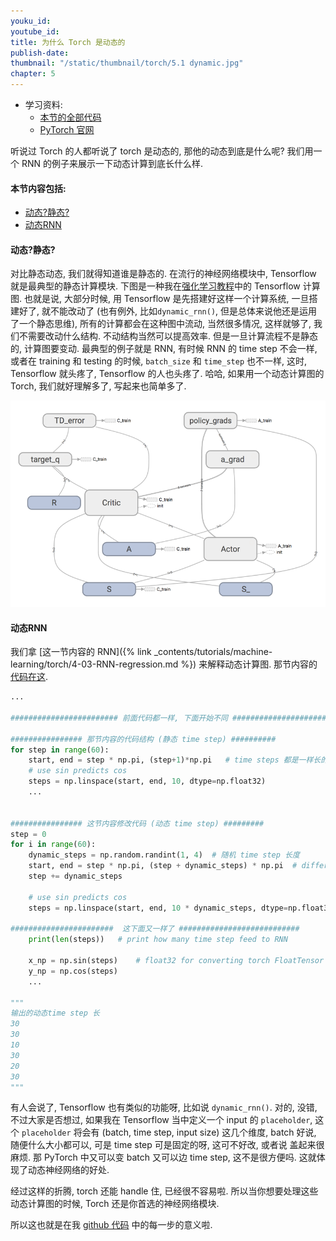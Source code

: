 ```yaml
---
youku_id:
youtube_id:
title: 为什么 Torch 是动态的
publish-date:
thumbnail: "/static/thumbnail/torch/5.1 dynamic.jpg"
chapter: 5
---
```


* 学习资料:
  * [本节的全部代码](https://github.com/MorvanZhou/PyTorch-Tutorial/blob/master/tutorial-contents/501_why_torch_dynamic_graph.py)
  * [PyTorch 官网](http://pytorch.org/)

听说过 Torch 的人都听说了 torch 是动态的, 那他的动态到底是什么呢? 我们用一个 RNN 的例子来展示一下动态计算到底长什么样.


#### 本节内容包括:

* [动态?静态?](#dynamic)
* [动态RNN](#RNN)



<h4 class="tut-h4-pad" id="dynamic">动态?静态?</h4>

对比静态动态, 我们就得知道谁是静态的. 在流行的神经网络模块中, Tensorflow 就是最典型的静态计算模块.
下图是一种我在[强化学习教程](https://morvanzhou.github.io/tutorials/machine-learning/reinforcement-learning/)中的 Tensorflow 计算图.
也就是说, 大部分时候, 用 Tensorflow 是先搭建好这样一个计算系统, 一旦搭建好了, 就不能改动了 (也有例外, 比如`dynamic_rnn()`, 但是总体来说他还是运用了一个静态思维),
所有的计算都会在这种图中流动, 当然很多情况, 这样就够了, 我们不需要改动什么结构.
不动结构当然可以提高效率. 但是一旦计算流程不是静态的, 计算图要变动. 最典型的例子就是 RNN, 有时候 RNN 的 time step 不会一样, 或者在 training 和 testing 的时候, `batch_size` 和
`time_step` 也不一样, 这时, Tensorflow 就头疼了, Tensorflow 的人也头疼了. 哈哈, 如果用一个动态计算图的 Torch, 我们就好理解多了, 写起来也简单多了.

<img class="course-image" src="/static/results/rl/6-2-2.png">



<h4 class="tut-h4-pad" id="RNN">动态RNN</h4>

我们拿 [这一节内容的 RNN]({% link _contents/tutorials/machine-learning/torch/4-03-RNN-regression.md %})
来解释动态计算图. 那节内容的[代码在这](https://github.com/MorvanZhou/PyTorch-Tutorial/blob/master/tutorial-contents/11_RNN_regressor.py).

```python
...

######################## 前面代码都一样, 下面开始不同 #########################

################ 那节内容的代码结构 (静态 time step) ##########
for step in range(60):
    start, end = step * np.pi, (step+1)*np.pi   # time steps 都是一样长的
    # use sin predicts cos
    steps = np.linspace(start, end, 10, dtype=np.float32)
    ...


################ 这节内容修改代码 (动态 time step) #########
step = 0
for i in range(60):
    dynamic_steps = np.random.randint(1, 4)  # 随机 time step 长度
    start, end = step * np.pi, (step + dynamic_steps) * np.pi  # different time steps length
    step += dynamic_steps

    # use sin predicts cos
    steps = np.linspace(start, end, 10 * dynamic_steps, dtype=np.float32)

#######################  这下面又一样了 ###########################
    print(len(steps))   # print how many time step feed to RNN

    x_np = np.sin(steps)    # float32 for converting torch FloatTensor
    y_np = np.cos(steps)
    ...

"""
输出的动态time step 长
30
30
10
30
20
30
"""
```

有人会说了, Tensorflow 也有类似的功能呀, 比如说 `dynamic_rnn()`. 对的, 没错, 不过大家是否想过, 如果我在 Tensorflow 当中定义一个 input 的 `placeholder`,
这个 `placeholder` 将会有 (batch, time step, input size) 这几个维度, batch 好说, 随便什么大小都可以, 可是 time step 可是固定的呀, 这可不好改, 或者说 盖起来很麻烦.
那 PyTorch 中又可以变 batch 又可以边 time step, 这不是很方便吗. 这就体现了动态神经网络的好处.

经过这样的折腾, torch 还能 handle 住, 已经很不容易啦. 所以当你想要处理这些动态计算图的时候, Torch 还是你首选的神经网络模块.

所以这也就是在我 [github 代码](https://github.com/MorvanZhou/PyTorch-Tutorial/blob/master/tutorial-contents/501_why_torch_dynamic_graph.py) 中的每一步的意义啦.


